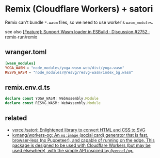 # Remix (Cloudflare Workers) + satori

Remix can't bundle `*.wasm` files, so we need to use worker's `wasm_modules`.

see also [\[Feature\]: Support Wasm loader in ESBuild · Discussion #2752 · remix-run/remix](https://github.com/remix-run/remix/discussions/2752)

## wranger.toml

```toml
[wasm_modules]
YOGA_WASM = "node_modules/yoga-wasm-web/dist/yoga.wasm"
RESVG_WASM = "node_modules/@resvg/resvg-wasm/index_bg.wasm"
```

## remix.env.d.ts

```ts
declare const YOGA_WASM: WebAssembly.Module
declare const RESVG_WASM: WebAssembly.Module
```

## related

- [vercel/satori: Enlightened library to convert HTML and CSS to SVG](https://github.com/vercel/satori)
- [kvnang/workers-og: An `og:image` (social card) generator that is fast, browser-less (no Puppeteer), and capable of running on the edge. This package is designed to be used with Cloudflare Workers (but may be used elsewhere), with the simple API inspired by `@vercel/og`.](https://github.com/kvnang/workers-og)
